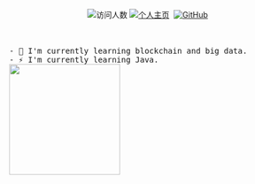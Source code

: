 <p align="center">
    <img alt="访问人数" src="https://visitor-badge.laobi.icu/badge?page_id=whoiszxl.readme"  />
    <a href="https://github.com/whoiszxl" target="_blank" style="display: inline-block;">
        <img alt="个人主页" src="https://img.shields.io/badge/whoiszxl-brightgreen.svg?style=social&logo=blogger&logoColor=lightblue" />
    </a>&nbsp;
    <a href="https://github.com/whoiszxl" target="_blank" style="display: inline-block;">
        <img alt="GitHub" src="https://img.shields.io/badge/GitHub-whoiszxl-lightblue?logo=github" />
    </a>&nbsp;
</p>

<p>
  <br><br>
  <samp>
- 🌱 I'm currently learning blockchain and big data.<br>
- ⚡ I'm currently learning Java.<br>
    <img src="http://qiniu.whoiszxl.com/pikachu.gif" width="200px" align="center">
  </samp>
</p>

